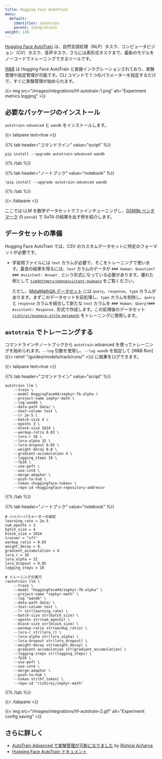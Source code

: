 ```yaml
---
title: Hugging Face AutoTrain
menu:
  default:
    identifier: autotrain
    parent: integrations
weight: 130
---
```


[Hugging Face AutoTrain](https://huggingface.co/docs/autotrain/index) は、自然言語処理（NLP）タスク、コンピュータビジョン（CV）タスク、音声タスク、さらには表形式タスクまで、最新のモデルをノーコードでトレーニングできるツールです。

[W&B](https://wandb.com/) は Hugging Face AutoTrain と直接インテグレーションされており、実験管理や設定管理が可能です。CLI コマンドで 1 つのパラメーターを指定するだけで、すぐに実験管理が始められます。

{{< img src="/images/integrations/hf-autotrain-1.png" alt="Experiment metrics logging" >}}

## 必要なパッケージのインストール

`autotrain-advanced` と `wandb` をインストールします。

{{< tabpane text=true >}}

{{% tab header="コマンドライン" value="script" %}}

```shell
pip install --upgrade autotrain-advanced wandb
```

{{% /tab %}}

{{% tab header="ノートブック" value="notebook" %}}

```notebook
!pip install --upgrade autotrain-advanced wandb
```

{{% /tab %}}

{{< /tabpane >}}

ここでは LLM を数学データセットでファインチューニングし、[GSM8k ベンチマーク](https://github.com/openai/grade-school-math) の `pass@1` で SoTA の結果を出す例を紹介します。

## データセットの準備

Hugging Face AutoTrain では、CSV のカスタムデータセットに特定のフォーマットが必要です。

- 学習用ファイルには `text` カラムが必要で、そこをトレーニングで使います。最良の結果を得るには、`text` カラムのデータが `### Human: Question?### Assistant: Answer.` という形式になっている必要があります。優れた例として [`timdettmers/openassistant-guanaco`](https://huggingface.co/datasets/timdettmers/openassistant-guanaco) をご覧ください。

    ただし、[MetaMathQA データセット](https://huggingface.co/datasets/meta-math/MetaMathQA) には `query`、`response`、`type` カラムがあります。まずこのデータセットを前処理し、`type` カラムを削除し、`query` と `response` カラムを結合して新たな `text` カラムを `### Human: Query?### Assistant: Response.` 形式で作成します。この処理後のデータセット [`rishiraj/guanaco-style-metamath`](https://huggingface.co/datasets/rishiraj/guanaco-style-metamath) をトレーニングに使用します。

## `autotrain` でトレーニングする

コマンドラインやノートブックから `autotrain` advanced を使ってトレーニングを始められます。`--log` 引数を使用し、`--log wandb` を指定して [W&B Run]({{< relref "/guides/models/track/runs/" >}}) に結果をログできます。 

{{< tabpane text=true >}}

{{% tab header="コマンドライン" value="script" %}}

```shell
autotrain llm \
    --train \
    --model HuggingFaceH4/zephyr-7b-alpha \
    --project-name zephyr-math \
    --log wandb \
    --data-path data/ \
    --text-column text \
    --lr 2e-5 \
    --batch-size 4 \
    --epochs 3 \
    --block-size 1024 \
    --warmup-ratio 0.03 \
    --lora-r 16 \
    --lora-alpha 32 \
    --lora-dropout 0.05 \
    --weight-decay 0.0 \
    --gradient-accumulation 4 \
    --logging_steps 10 \
    --fp16 \
    --use-peft \
    --use-int4 \
    --merge-adapter \
    --push-to-hub \
    --token <huggingface-token> \
    --repo-id <huggingface-repository-address>
```

{{% /tab %}}

{{% tab header="ノートブック" value="notebook" %}}

```notebook
# ハイパーパラメーターの設定
learning_rate = 2e-5
num_epochs = 3
batch_size = 4
block_size = 1024
trainer = "sft"
warmup_ratio = 0.03
weight_decay = 0.
gradient_accumulation = 4
lora_r = 16
lora_alpha = 32
lora_dropout = 0.05
logging_steps = 10

# トレーニングの実行
!autotrain llm \
    --train \
    --model "HuggingFaceH4/zephyr-7b-alpha" \
    --project-name "zephyr-math" \
    --log "wandb" \
    --data-path data/ \
    --text-column text \
    --lr str(learning_rate) \
    --batch-size str(batch_size) \
    --epochs str(num_epochs) \
    --block-size str(block_size) \
    --warmup-ratio str(warmup_ratio) \
    --lora-r str(lora_r) \
    --lora-alpha str(lora_alpha) \
    --lora-dropout str(lora_dropout) \
    --weight-decay str(weight_decay) \
    --gradient-accumulation str(gradient_accumulation) \
    --logging-steps str(logging_steps) \
    --fp16 \
    --use-peft \
    --use-int4 \
    --merge-adapter \
    --push-to-hub \
    --token str(hf_token) \
    --repo-id "rishiraj/zephyr-math"
```

{{% /tab %}}

{{< /tabpane >}}


{{< img src="/images/integrations/hf-autotrain-2.gif" alt="Experiment config saving" >}}

## さらに詳しく

* [AutoTrain Advanced で実験管理が可能になりました](https://huggingface.co/blog/rishiraj/log-autotrain) by [Rishiraj Acharya](https://huggingface.co/rishiraj)
* [Hugging Face AutoTrain ドキュメント](https://huggingface.co/docs/autotrain/index)
